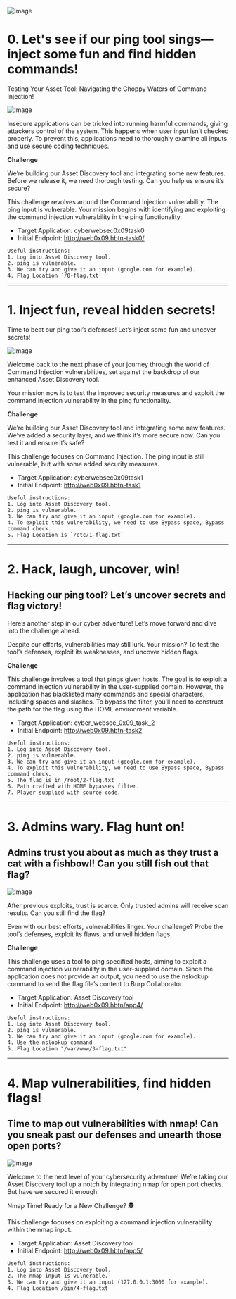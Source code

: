 ![image](images/1.png)

#  0. Let's see if our ping tool sings—inject some fun and find hidden commands! 

Testing Your Asset Tool: Navigating the Choppy Waters of Command Injection!

![image](images/2.jpg)

Insecure applications can be tricked into running harmful commands, giving attackers control of the system. This happens when user input isn’t checked properly. To prevent this, applications need to thoroughly examine all inputs and use secure coding techniques.

**Challenge**

We’re building our Asset Discovery tool and integrating some new features. Before we release it, we need thorough testing. Can you help us ensure it’s secure?

This challenge revolves around the Command Injection vulnerability. The ping input is vulnerable. Your mission begins with identifying and exploiting the command injection vulnerability in the ping functionality.

- Target Application: cyberwebsec0x09task0
- Initial Endpoint: http://web0x09.hbtn-task0/
```
Useful instructions:
1. Log into Asset Discovery tool.
2. ping is vulnerable.
3. We can try and give it an input (google.com for example).
4. Flag Location `/0-flag.txt`
```
---

#  1. Inject fun, reveal hidden secrets! 

Time to beat our ping tool’s defenses! Let’s inject some fun and uncover secrets!

![image](images/3.jpg) 

Welcome back to the next phase of your journey through the world of Command Injection vulnerabilities, set against the backdrop of our enhanced Asset Discovery tool.

Your mission now is to test the improved security measures and exploit the command injection vulnerability in the ping functionality.

**Challenge**

We’re building our Asset Discovery tool and integrating some new features. We’ve added a security layer, and we think it’s more secure now. Can you test it and ensure it’s safe?

This challenge focuses on Command Injection. The ping input is still vulnerable, but with some added security measures.

- Target Application: cyberwebsec0x09task1
- Initial Endpoint: http://web0x09.hbtn-task1
```
Useful instructions:
1. Log into Asset Discovery tool.
2. ping is vulnerable.
3. We can try and give it an input (google.com for example).
4. To exploit this vulnerability, we need to use Bypass space, Bypass command check.
5. Flag Location is `/etc/1-flag.txt`
```
---

#  2. Hack, laugh, uncover, win! 

## Hacking our ping tool? Let’s uncover secrets and flag victory!

Here’s another step in our cyber adventure! Let’s move forward and dive into the challenge ahead.

Despite our efforts, vulnerabilities may still lurk. Your mission? To test the tool’s defenses, exploit its weaknesses, and uncover hidden flags.

**Challenge**

This challenge involves a tool that pings given hosts. The goal is to exploit a command injection vulnerability in the user-supplied domain. However, the application has blacklisted many commands and special characters, including spaces and slashes. To bypass the filter, you’ll need to construct the path for the flag using the HOME environment variable.

- Target Application: cyber_websec_0x09_task_2
- Initial Endpoint: http://web0x09.hbtn-task2
```
Useful instructions:
1. Log into Asset Discovery tool.
2. ping is vulnerable.
3. We can try and give it an input (google.com for example).
4. To exploit this vulnerability, we need to use Bypass space, Bypass command check.
5. The flag is in /root/2-flag.txt
6. Path crafted with HOME bypasses filter.
7. Player supplied with source code.
```
---

#  3. Admins wary. Flag hunt on! 

## Admins trust you about as much as they trust a cat with a fishbowl! Can you still fish out that flag?

![image](images/4.jpg)

After previous exploits, trust is scarce. Only trusted admins will receive scan results. Can you still find the flag?

Even with our best efforts, vulnerabilities linger. Your challenge? Probe the tool’s defenses, exploit its flaws, and unveil hidden flags.

**Challenge**

This challenge uses a tool to ping specified hosts, aiming to exploit a command injection vulnerability in the user-supplied domain. Since the application does not provide an output, you need to use the nslookup command to send the flag file’s content to Burp Collaborator.

- Target Application: Asset Discovery tool
- Initial Endpoint: http://web0x09.hbtn/app4/

```
Useful instructions:
1. Log into Asset Discovery tool.
2. ping is vulnerable.
3. We can try and give it an input (google.com for example).
4. Use the nslookup command 
5. Flag Location "/var/www/3-flag.txt"
```
---

#  4. Map vulnerabilities, find hidden flags! 

## Time to map out vulnerabilities with nmap! Can you sneak past our defenses and unearth those open ports?

![image](images/5.jpg)

Welcome to the next level of your cybersecurity adventure! We’re taking our Asset Discovery tool up a notch by integrating nmap for open port checks. But have we secured it enough

Nmap Time! Ready for a New Challenge? 🕵️‍

This challenge focuses on exploiting a command injection vulnerability within the nmap input.

- Target Application: Asset Discovery tool
- Initial Endpoint: http://web0x09.hbtn/app5/
```
Useful instructions:
1. Log into Asset Discovery tool.
2. The nmap input is vulnerable.
3. We can try and give it an input (127.0.0.1:3000 for example).
4. Flag Location /bin/4-flag.txt
```

